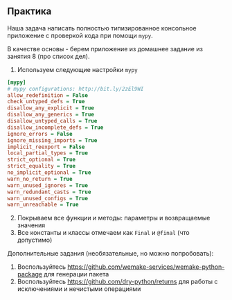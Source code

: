 ## Практика

Наша задача написать полностью типизированное консольное приложение с проверкой кода при помощи `mypy`.

В качестве основы - берем приложение из домашнее задание из занятия 8 (про список дел).

1. Используем следующие настройки `mypy`

```ini
[mypy]
# mypy configurations: http://bit.ly/2zEl9WI
allow_redefinition = False
check_untyped_defs = True
disallow_any_explicit = True
disallow_any_generics = True
disallow_untyped_calls = True
disallow_incomplete_defs = True
ignore_errors = False
ignore_missing_imports = True
implicit_reexport = False
local_partial_types = True
strict_optional = True
strict_equality = True
no_implicit_optional = True
warn_no_return = True
warn_unused_ignores = True
warn_redundant_casts = True
warn_unused_configs = True
warn_unreachable = True
```

2. Покрываем все функции и методы: параметры и возвращаемые значения
3. Все константы и классы отмечаем как `Final` и `@final` (что допустимо)

Дополнительные задания (необязательные, но можно попробовать):

1. Воспользуйтесь https://github.com/wemake-services/wemake-python-package для генерации пакета
2. Воспользуйтесь https://github.com/dry-python/returns для работы с исключениями и нечистыми операциями
